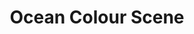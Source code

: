 ---
title: "Ocean Colour Scene"
summary: "Birmingham, UK-based band, founded in 1990 and made up of former members of , and . has been 's regular guitarist since the early 90s. has also played bass for Paul in the past, and despite his fall out and split from O.C.S. in 2003, he carried on with Weller until 2008. He has also played for The Who in recent times . Simon and Oscar have toured together as an acoustic duo. Their 2004 Glastonbury Acoustic Tent set featured Steve as a special guest. Their recording studio \"Moseley Shoals\", in Moseley, Birmingham is a deliberate homage to the famous Muscle Shoals studio in America. Dan Sealey and Andy Bennett replaced Damon Minchella in 2003 and have been a permanent fixture ever since ."
slug: "ocean-colour-scene"
image: "ocean-colour-scene.jpg"
apple_music_artist_url: "None"
wikipedia_url: "https://en.wikipedia.org/wiki/Ocean_Colour_Scene"
---